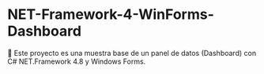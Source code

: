 # NET-Framework-4-WinForms-Dashboard
🦄 Este proyecto es una muestra base de un panel de datos (Dashboard) con C# NET.Framework 4.8 y Windows Forms.
